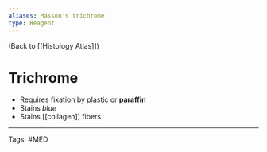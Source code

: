```yaml
---
aliases: Masson's trichrome
type: Reagent
---
```


(Back to [[Histology Atlas]])

# Trichrome

- Requires fixation by plastic or **paraffin**
- Stains _blue_
- Stains [[collagen]] fibers

---
Tags: #MED